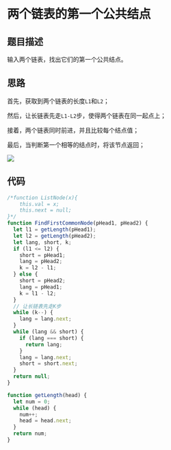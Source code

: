 # 两个链表的第一个公共结点

## 题目描述

输入两个链表，找出它们的第一个公共结点。

## 思路

首先，获取到两个链表的长度`L1`和`L2`；

然后，让长链表先走`L1-L2`步，使得两个链表在同一起点上；

接着，两个链表同时前进，并且比较每个结点值；

最后，当判断第一个相等的结点时，将该节点返回；

![](~@/sword-offer-by-JavaScript/10/1.png)

## 代码

```javascript
/*function ListNode(x){
    this.val = x;
    this.next = null;
}*/
function FindFirstCommonNode(pHead1, pHead2) {
  let l1 = getLength(pHead1);
  let l2 = getLength(pHead2);
  let lang, short, k;
  if (l1 <= l2) {
    short = pHead1;
    lang = pHead2;
    k = l2 - l1;
  } else {
    short = pHead2;
    lang = pHead1;
    k = l1 - l2;
  }
  // 让长链表先走K步
  while (k--) {
    lang = lang.next;
  }
  while (lang && short) {
    if (lang === short) {
      return lang;
    }
    lang = lang.next;
    short = short.next;
  }
  return null;
}

function getLength(head) {
  let num = 0;
  while (head) {
    num++;
    head = head.next;
  }
  return num;
}
```
